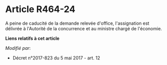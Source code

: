 # Article R464-24

A peine de caducité de la demande relevée d'office, l'assignation est délivrée à l'Autorité de la concurrence et au ministre
chargé de l'économie.

**Liens relatifs à cet article**

_Modifié par_:

  - Décret n°2017-823 du 5 mai 2017 - art. 12
